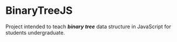 # BinaryTreeJS
Project intended to teach ***binary tree*** data structure in JavaScript for students undergraduate.
